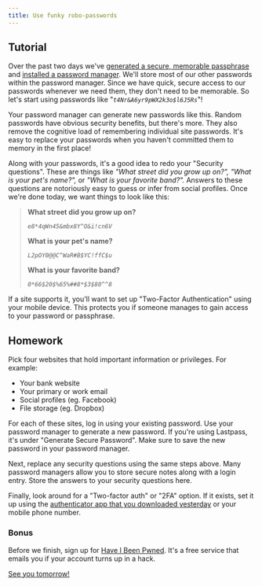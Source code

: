 ```yaml
---
title: Use funky robo-passwords
---
```


## Tutorial

Over the past two days we've [generated a secure, memorable passphrase](/2016/1/) and
[installed a password manager](/2016/2/). We'll store most of our other passwords within the password manager. Since
we have quick, secure access to our passwords whenever we need them, they don't need to be memorable. So let's start
using passwords like "_`t4Nr&A6yr9pWX2k3o$l6J5Rs`_"!

Your password manager can generate new passwords like this. Random passwords have obvious security benefits, but there's
more. They also remove the cognitive load of remembering individual site passwords. It's easy to replace your passwords
when you haven't committed them to memory in the first place!

Along with your passwords, it's a good idea to redo your "Security questions". These are things like _"What street did
you grow up on?", "What is your pet's name?",_ or _"What is your favorite band?"._ Answers to these questions are
notoriously easy to guess or infer from social profiles. Once we're done today, we want things to look like this:

> **What street did you grow up on?**
>
> _`e8*4qWn45&mbx8Y^O&i!cn6V`_
>
> **What is your pet's name?**
>
> _`L2pOY0@@C^WaR#B$YC!ffC$u`_
>
> **What is your favorite band?**
>
> _`0*66$20$%65%##8*$3$80^^8`_

If a site supports it, you'll want to set up "Two-Factor Authentication" using your mobile device. This protects you if
someone manages to gain access to your password or passphrase.

## Homework

Pick four websites that hold important information or privileges. For example:

 - Your bank website
 - Your primary or work email
 - Social profiles (eg. Facebook)
 - File storage (eg. Dropbox)

For each of these sites, log in using your existing password. Use your password manager to generate a new password. If
you're using Lastpass, it's under "Generate Secure Password". Make sure to save the new password in your password
manager.

Next, replace any security questions using the same steps above. Many password managers allow you to store secure notes
along with a login entry. Store the answers to your security questions here.

Finally, look around for a "Two-factor auth" or "2FA" option. If it exists, set it up using the
[authenticator app that you downloaded yesterday](/2016/2/) or your mobile phone number.

### Bonus

Before we finish, sign up for [Have I Been Pwned](https://haveibeenpwned.com/NotifyMe). It's a free service that emails
you if your account turns up in a hack.

[See you tomorrow!](/2016/4/)
